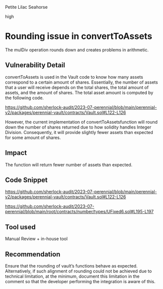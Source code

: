 Petite Lilac Seahorse

high

# Rounding issue in convertToAssets

The mulDiv operation rounds down and creates problems in arithmetic.

## Vulnerability Detail

convertToAssets is used in the Vault code to know how many assets correspond to a certain amount of shares. Essentially, the‌‌ number‌‌ of‌‌ assets that‌‌ a‌‌ user‌‌ will‌‌ receive‌‌ depends‌‌ on‌‌ the‌‌ total‌‌ shares,‌‌ the‌‌ total‌‌ amount‌‌ of‌‌ assets,‌‌ and‌‌ the‌‌ amount‌‌ of‌‌ shares.‌‌ The‌‌ total‌‌ asset amount‌‌ is‌‌ computed‌‌ by‌‌ the‌‌ following‌‌ code.

https://github.com/sherlock-audit/2023-07-perennial/blob/main/perennial-v2/packages/perennial-vault/contracts/Vault.sol#L122-L126

However, the current implementation of convertToAssetsfunction will round down the number of shares returned due to how solidity handles Integer Division. Consequently, it will provide slightly fewer assets than expected for some amount of shares.

## Impact

The function will return fewer number of assets than expected.

## Code Snippet

https://github.com/sherlock-audit/2023-07-perennial/blob/main/perennial-v2/packages/perennial-vault/contracts/Vault.sol#L122-L126

https://github.com/sherlock-audit/2023-07-perennial/blob/main/root/contracts/number/types/UFixed6.sol#L195-L197

## Tool used

Manual Review + in-house tool

## Recommendation

Ensure that the rounding of vault’s functions behave as expected. Alternatively, if such alignment of rounding could not be achieved due to technical limitation, at the minimum, document this limitation in the comment so that the developer performing the integration is aware of this.